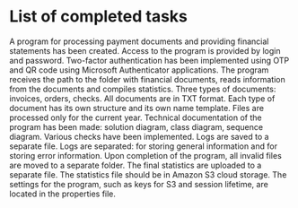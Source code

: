 # List of completed tasks
A program for processing payment documents and providing financial statements has been created.
Access to the program is provided by login and password.
Two-factor authentication has been implemented using OTP and QR code using Microsoft Authenticator applications.
The program receives the path to the folder with financial documents, reads information from the documents and compiles statistics.
Three types of documents: invoices, orders, checks.
All documents are in TXT format.
Each type of document has its own structure and its own name template.
Files are processed only for the current year.
Technical documentation of the program has been made: solution diagram, class diagram, sequence diagram.
Various checks have been implemented.
Logs are saved to a separate file.
Logs are separated: for storing general information and for storing error information.
Upon completion of the program, all invalid files are moved to a separate folder.
The final statistics are uploaded to a separate file. The statistics file should be in Amazon S3 cloud storage.
The settings for the program, such as keys for S3 and session lifetime, are located in the properties file.
